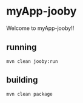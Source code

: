 # myApp-jooby

Welcome to myApp-jooby!!

## running

    mvn clean jooby:run

## building

    mvn clean package

